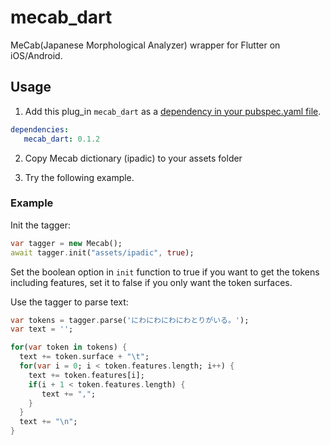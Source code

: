 # mecab_dart

MeCab(Japanese Morphological Analyzer) wrapper for Flutter on iOS/Android.

## Usage

1. Add this plug_in `mecab_dart` as a [dependency in your pubspec.yaml file](https://flutter.io/platform-plugins/).
```yaml
dependencies:   
   mecab_dart: 0.1.2
```

2. Copy Mecab dictionary (ipadic) to your assets folder

3. Try the following example.

### Example

Init the tagger:

```dart
var tagger = new Mecab();
await tagger.init("assets/ipadic", true);
```
Set the boolean option in `init` function to true if you want to get the tokens including features,
set it to false if you only want the token surfaces.


Use the tagger to parse text:

```dart
var tokens = tagger.parse('にわにわにわにわとりがいる。');
var text = '';

for(var token in tokens) {
  text += token.surface + "\t";
  for(var i = 0; i < token.features.length; i++) {
    text += token.features[i];
    if(i + 1 < token.features.length) {
       text += ",";
    }
  }
  text += "\n";
}
```
